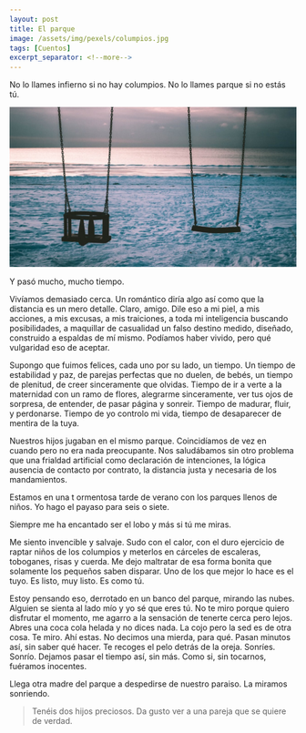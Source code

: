 ```yaml
---
layout: post
title: El parque 
image: /assets/img/pexels/columpios.jpg
tags: [Cuentos]
excerpt_separator: <!--more-->
---
```


No lo llames infierno si no hay columpios. No lo llames parque si no estás tú.

<!--more-->

[![columpios](/assets/img/pexels/columpios.jpg)](/assets/img/pexels/columpios.jpg)

Y pasó mucho, mucho tiempo.

Vivíamos demasiado cerca. Un romántico diría algo así como que la distancia es un mero detalle. Claro, amigo. Dile eso a mi piel, a mis acciones, a mis excusas, a mis traiciones, a toda mi inteligencia buscando posibilidades, a maquillar de casualidad un falso destino medido, diseñado, construido a espaldas de mí mismo. Podíamos haber vivido, pero qué vulgaridad eso de aceptar.

Supongo que fuimos felices, cada uno por su lado, un tiempo. Un tiempo de estabilidad y paz, de parejas perfectas que no duelen, de bebés, un tiempo de plenitud, de creer sinceramente que olvidas. Tiempo de ir a verte a la maternidad con un ramo de flores, alegrarme sinceramente, ver tus ojos de sorpresa, de entender, de pasar página y sonreir. Tiempo de madurar, fluir, y perdonarse. Tiempo de yo controlo mi vida, tiempo de desaparecer de mentira de la tuya.

Nuestros hijos jugaban en el mismo parque. Coincidíamos de vez en cuando pero no era nada preocupante. Nos saludábamos sin otro problema que una frialdad artificial como declaración de intenciones, la lógica ausencia de contacto por contrato, la distancia justa y necesaria de los mandamientos.

Estamos en una t ormentosa tarde de verano con los parques llenos de niños. Yo hago el payaso para seis o siete.

Siempre me ha encantado ser el lobo y más si tú me miras.

Me siento invencible y salvaje. Sudo con el calor, con el duro ejercicio de raptar niños de los columpios y meterlos en cárceles de escaleras, toboganes, risas y cuerda. Me dejo maltratar de esa forma bonita que solamente los pequeños saben disparar. Uno de los que mejor lo hace es el tuyo. Es listo, muy listo. Es como tú.

Estoy pensando eso, derrotado en un banco del parque, mirando las nubes. Alguien se sienta al lado mío y yo sé que eres tú. No te miro porque quiero disfrutar el momento, me agarro a la sensación de tenerte cerca pero lejos. Abres una coca cola helada y no dices nada. La cojo pero la sed es de otra cosa. Te miro. Ahí estas. No decimos una mierda, para qué. Pasan minutos así, sin saber qué hacer. Te recoges el pelo detrás de la oreja. Sonríes. Sonrío. Dejamos pasar el tiempo así, sin más. Como si, sin tocarnos, fuéramos inocentes.

Llega otra madre del parque a despedirse de nuestro paraiso. La miramos sonriendo. 

> Tenéis dos hijos preciosos. Da gusto ver a una pareja que se quiere de verdad.


